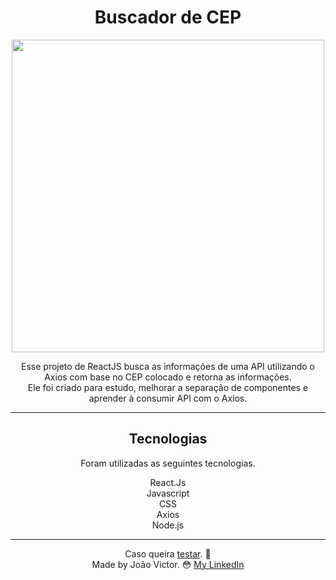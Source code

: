 <div align="center">
  <h1>Buscador de CEP</h1>

  <image src="https://user-images.githubusercontent.com/91212364/157893487-30e7bedc-318c-445e-88ec-9cce18707ccd.png" style="width:500px;"></image>

  <p>Esse projeto de ReactJS busca as informações de uma API utilizando o Axios com base no CEP colocado e retorna as informações.<br>
  Ele foi criado para estudo, melhorar a separação de componentes e aprender à consumir API com o Axios.
  </p>
  
  <hr/>
   <div>
     <h2>Tecnologias</h2>
     <p>Foram utilizadas as seguintes tecnologias.</p>
     <span>React.Js</span><br>
     <span>Javascript</span><br>
     <span>CSS</span><br>
     <span>Axios</span><br>
     <span>Node.js</span>
   </div>
  <hr/>
  
Caso queira [testar](cep-finder-reflix.netlify.app). 🔧<br>
Made by João Victor. 😳 [My LinkedIn](https://www.linkedin.com/in/joão-victor-sabino-souto-576937222/)
  
</div>



